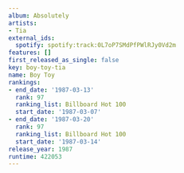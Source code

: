 ```yaml
---
album: Absolutely
artists:
- Tia
external_ids:
  spotify: spotify:track:0L7oP7SMdPfPWlRJy0Vd2m
features: []
first_released_as_single: false
key: boy-toy-tia
name: Boy Toy
rankings:
- end_date: '1987-03-13'
  rank: 97
  ranking_list: Billboard Hot 100
  start_date: '1987-03-07'
- end_date: '1987-03-20'
  rank: 97
  ranking_list: Billboard Hot 100
  start_date: '1987-03-14'
release_year: 1987
runtime: 422053
---
```


